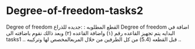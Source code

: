 # Degree-of-freedom-tasks2
   Degree of freedom   القطع المطلوبه :    :جديده للذراع Degree of freedom اضافة   في البدايه يتم تجهيز القاعده   رقم (١) واضافة القاعده (٢) وبعد ذالك نقوم باضافته الى tasks1 ..   قبل القطعه (5.4) من كل الطرفين من خلال المربعالمخصص لها وتركيبه .. 
